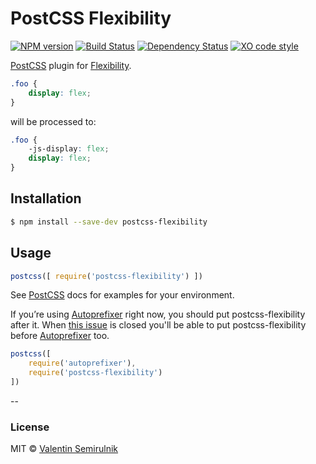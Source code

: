 # PostCSS Flexibility

[![NPM version][npm-img]][npm-url]
[![Build Status][travis-img]][travis-url]
[![Dependency Status][daviddm-img]][daviddm-url]
[![XO code style][xo-img]][xo-url]


[PostCSS] plugin for [Flexibility].


```css
.foo {
	display: flex;
}
```
will be processed to:
```css
.foo {
	-js-display: flex;
	display: flex;
}
```

## Installation

```sh
$ npm install --save-dev postcss-flexibility
```

## Usage

```js
postcss([ require('postcss-flexibility') ])
```

See [PostCSS] docs for examples for your environment.

If you’re using [Autoprefixer] right now, you should put postcss-flexibility after it.
When [this issue](https://github.com/postcss/autoprefixer/issues/608) is closed you'll be able to put postcss-flexibility  before [Autoprefixer] too.

```js
postcss([
	require('autoprefixer'),
	require('postcss-flexibility')
])
```

--

### License

MIT © [Valentin Semirulnik](https://twitter.com/7rulnik)


[PostCSS]: https://github.com/postcss/postcss
[Autoprefixer]: https://github.com/postcss/autoprefixer
[Flexibility]: https://github.com/10up/flexibility
[travis-img]: https://travis-ci.org/7rulnik/postcss-flexibility.svg
[travis-url]: https://travis-ci.org/7rulnik/postcss-flexibility
[daviddm-img]: https://david-dm.org/7rulnik/postcss-flexibility.svg
[daviddm-url]: https://david-dm.org/7rulnik/postcss-flexibility
[npm-img]: https://badge.fury.io/js/postcss-flexibility.svg
[npm-url]: https://www.npmjs.com/package/postcss-flexibility
[xo-img]: https://img.shields.io/badge/code_style-XO-5ed9c7.svg
[xo-url]: https://github.com/sindresorhus/xo
